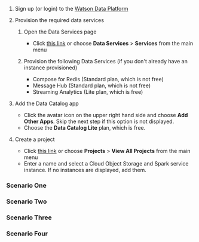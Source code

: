 

1. Sign up (or login) to the [Watson Data Platform](https://dataplatform.ibm.com)

1. Provision the required data services

    1. Open the Data Services page
        * Click [this link](https://dataplatform.ibm.com/data/discovery?target=services&context=analytics) or choose **Data Services** > **Services** from the main menu
   
    1. Provision the following Data Services (if you don't already have an instance provisioned)
       * Compose for Redis (Standard plan, which is not free)
       * Message Hub (Standard plan, which is not free)
       * Streaming Analytics (Lite plan, which is free)
   
1. Add the Data Catalog app
   * Click the avatar icon on the upper right hand side and choose **Add Other Apps**. Skip the next step if this option is not displayed. 
   * Choose the **Data Catalog Lite** plan, which is free.
   
1. Create a project  
   * Click [this link](https://dataplatform.ibm.com/projects/new-project?context=analytics) or choose **Projects** > **View All Projects** from the main menu
   * Enter a name and select a Cloud Object Storage and Spark service instance. If no instances are displayed, add them.

### Scenario One

### Scenario Two

### Scenario Three

### Scenario Four
